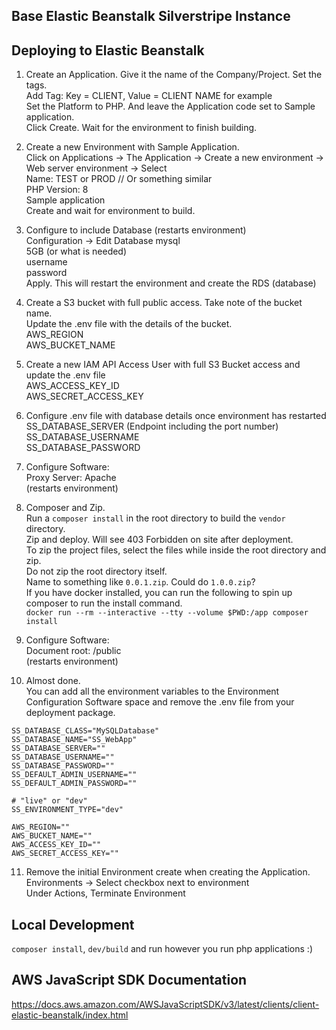 ## Base Elastic Beanstalk Silverstripe Instance 

## Deploying to Elastic Beanstalk
1. Create an Application. Give it the name of the Company/Project. Set the tags.  
   Add Tag: Key = CLIENT, Value = CLIENT NAME for example  
   Set the Platform to PHP. And leave the Application code set to Sample application.  
   Click Create. Wait for the environment to finish building.  


2. Create a new Environment with Sample Application.  
   Click on Applications -> The Application -> Create a new environment -> Web server environment -> Select    
   Name: TEST or PROD // Or something similar    
   PHP Version: 8  
   Sample application  
   Create and wait for environment to build.  


3. Configure to include Database (restarts environment)  
   Configuration -> Edit Database
   mysql  
   5GB (or what is needed)  
   username  
   password  
   Apply. This will restart the environment and create the RDS  (database)  


4. Create a S3 bucket with full public access. Take note of the bucket name.  
   Update the .env file with the details of the bucket.  
   AWS_REGION  
   AWS_BUCKET_NAME  


5. Create a new IAM API Access User with full S3 Bucket access and update the .env file   
   AWS_ACCESS_KEY_ID  
   AWS_SECRET_ACCESS_KEY  


6. Configure .env file with database details once environment has restarted  
   SS_DATABASE_SERVER (Endpoint including the port number)  
   SS_DATABASE_USERNAME  
   SS_DATABASE_PASSWORD  


7. Configure Software:  
   Proxy Server: Apache  
   (restarts environment)  


8. Composer and Zip.  
   Run a `composer install` in the root directory to build the `vendor` directory.  
   Zip and deploy. Will see 403 Forbidden on site after deployment.  
   To zip the project files, select the files while inside the root directory and zip.  
   Do not zip the root directory itself.  
   Name to something like `0.0.1.zip`. Could do `1.0.0.zip`?  
   If you have docker installed, you can run the following to spin up composer to run the install command.  
   `docker run --rm --interactive --tty --volume $PWD:/app composer install`


9. Configure Software:  
   Document root: /public  
   (restarts environment)


10. Almost done.  
    You can add all the environment variables to the Environment Configuration Software space and remove the .env file from your deployment package.  
 ```text
SS_DATABASE_CLASS="MySQLDatabase"
SS_DATABASE_NAME="SS_WebApp"
SS_DATABASE_SERVER=""
SS_DATABASE_USERNAME=""
SS_DATABASE_PASSWORD=""
SS_DEFAULT_ADMIN_USERNAME=""
SS_DEFAULT_ADMIN_PASSWORD=""

# "live" or "dev"
SS_ENVIRONMENT_TYPE="dev"

AWS_REGION=""
AWS_BUCKET_NAME=""
AWS_ACCESS_KEY_ID=""
AWS_SECRET_ACCESS_KEY=""
```
   

11. Remove the initial Environment create when creating the Application. 
   Environments -> Select checkbox next to environment  
   Under Actions, Terminate Environment  


## Local Development  
`composer install`, `dev/build` and run however you run php applications :)   


## AWS JavaScript SDK Documentation  
https://docs.aws.amazon.com/AWSJavaScriptSDK/v3/latest/clients/client-elastic-beanstalk/index.html  
